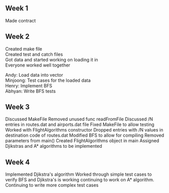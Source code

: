 ## Week 1

Made contract


## Week 2

Created make file  
Created test and catch files  
Got data and started working on loading it in  
Everyone worked well together  

Andy: Load data into vector  
Minjoong: Test cases for the loaded data  
Henry: Implement BFS  
Abhyan: Write BFS tests  


## Week 3
Discussed MakeFile
Removed unused func readFromFile
Discussed /N entries in routes.dat and airports.dat file
Fixed MakeFile to allow testing
Worked with FlightAlgorithms constructor 
Dropped entries with /N values in destination code of routes.dat
Modified BFS to allow for compiling
Removed parameters from main()
Created FlightAlgorithms object in main
Assigned Djikstras and A* algorithms to be implemented

## Week 4
Implemented Djikstra's algorithm
Worked through simple test cases to verify BFS and Djikstra's is working
continuing to work on A* algorithm. 
Continuing to write more complex test cases
